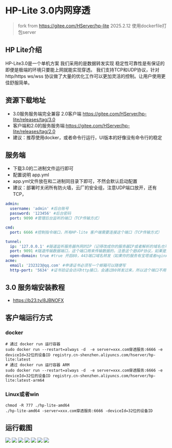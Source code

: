 # HP-Lite 3.0内网穿透
> fork from https://gitee.com/HServer/hp-lite 2025.2.12
> 使用dockerfile打包server

## HP Lite介绍
HP-Lite3.0是一个单机方案
我们采用的是数据转发实现 稳定性可靠性是有保证的即便是极端的环境只要能上网就能实现穿透。
我们支持TCP和UDP协议，针对 http/https ws/wss 协议做了大量的优化工作可以更加灵活的控制。让用户使用更佳舒服简单。

## 资源下载地址
- 3.0服务服务端完全兼容 2.0客户端 https://gitee.com/HServer/hp-lite/releases/tag/3.0 
- 客户端和2.0的服务服务端:https://gitee.com/HServer/hp-lite/releases/tag/2.0
- 建议：推荐使用docker，或者命令行运行，UI版本的好像没有命令行的稳定

## 服务端
- 下载3.0的二进制文件运行即可
- 配置说明 app.yml
- app.yml文件放在和二进制同目录下即可，不然会默认启动配置
- 建议：部署时关闭所有防火墙，云厂的安全组，注意UDP端口放开，还有TCP，
```yaml
admin:
  username: 'admin' #后台账号
  password: '123456' #后台密码
  port: 9090 #管理后台监听的端口（TCP传输方式）

cmd:
  port: 6666 #控制指令端口，所有HP-lite 客户端需要连接这个端口（TCP传输方式）

tunnel:
  ip: '127.0.0.1' #隧道监听服务器外网的IP（记得改成你的服务器IP或者解析的域名也可以）
  port: 9091 #隧道传输数据端口，这个端口用来传输数据的，注意这个是UDP协议，如果是安全组设置记得UDP的放开
  open-domain: true #true 开启80，443端口域名转发（如果你的服务有宝塔或者nginx等，端口多半是被用了），false 关闭
acme:
  email: '232323@qq.com' #申请证书必须写一个邮箱可以随便写
  http-port: '5634' #证书验证会访问http接口，会通过80转发过来，所以这个端口不用暴露外网
```

## 3.0 服务端安装教程
- https://b23.tv/8JBNOFX

## 客户端运行方式
### docker
```shell
# 通过 docker run 运行容器
sudo docker run --restart=always -d  -e server=xxx.com穿透服务:6666 -e deviceId=32位的设备ID registry.cn-shenzhen.aliyuncs.com/hserver/hp-lite:latest
# 通过 docker run 运行容器 ARM
sudo docker run --restart=always -d  -e server=xxx.com穿透服务:6666 -e deviceId=32位的设备ID registry.cn-shenzhen.aliyuncs.com/hserver/hp-lite:latest-arm64
```
### Linux或者win
```shell
chmod -R 777 ./hp-lite-amd64
./hp-lite-amd64 -server=xxx.com穿透服务:6666 -deviceId=32位的设备ID 
```


## 运行截图
<img src="https://gitee.com/HServer/hp-lite/raw/main/doc/img/img.png"  />
<img src="https://gitee.com/HServer/hp-lite/raw/main/doc/img/img_1.png"  />
<img src="https://gitee.com/HServer/hp-lite/raw/main/doc/img/img_4.png"  />
<img src="https://gitee.com/HServer/hp-lite/raw/main/doc/img/img_5.png"  />
<img src="https://gitee.com/HServer/hp-lite/raw/main/doc/img/img_6.png"  />
<img src="https://gitee.com/HServer/hp-lite/raw/main/doc/img/img_7.png"  />
<img src="https://gitee.com/HServer/hp-lite/raw/main/doc/img/img_8.png"  />

